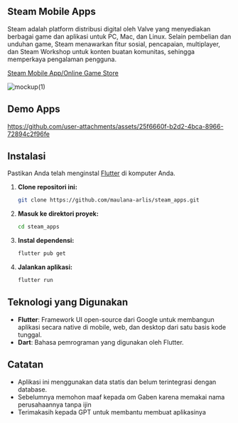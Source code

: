 ## Steam Mobile Apps

Steam adalah platform distribusi digital oleh Valve yang menyediakan berbagai game dan aplikasi untuk PC, Mac, dan Linux. Selain pembelian dan unduhan game, Steam menawarkan fitur sosial, pencapaian, multiplayer, dan Steam Workshop untuk konten buatan komunitas, sehingga memperkaya pengalaman pengguna.

[Steam Mobile App/Online Game Store](https://dribbble.com/shots/4564092-Steam-App-Redesign-iPhone-X)

![mockup(1)](https://github.com/user-attachments/assets/87f72cfe-aae3-4d8d-bd5b-cc3bbf97f3cb)

## Demo Apps

https://github.com/user-attachments/assets/25f6660f-b2d2-4bca-8966-72894c2f96fe

## Instalasi

Pastikan Anda telah menginstal [Flutter](https://flutter.dev/docs/get-started/install) di komputer Anda.


1. **Clone repositori ini:**

   ```bash
   git clone https://github.com/maulana-arlis/steam_apps.git
   ```

2. **Masuk ke direktori proyek:**

   ```bash
   cd steam_apps
   ```

3. **Instal dependensi:**

   ```bash
   flutter pub get
   ```

4. **Jalankan aplikasi:**

   ```bash
   flutter run
   ```
   
## Teknologi yang Digunakan

- **Flutter**: Framework UI open-source dari Google untuk membangun aplikasi secara native di mobile, web, dan desktop dari satu basis kode tunggal.
- **Dart**: Bahasa pemrograman yang digunakan oleh Flutter.

## Catatan

- Aplikasi ini menggunakan data statis dan belum terintegrasi dengan database.
- Sebelumnya memohon maaf kepada om Gaben karena memakai nama perusahaannya tanpa ijin
- Terimakasih kepada GPT untuk membantu membuat aplikasinya
